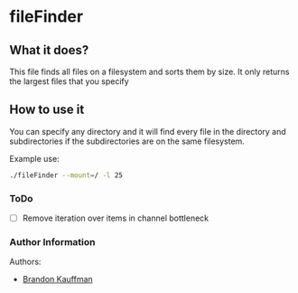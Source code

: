# fileFinder

## What it does?

This file finds all files on a filesystem and sorts them by size. It only returns the largest files that you specify

## How to use it

You can specify any directory and it will find every file in the directory and subdirectories if the subdirectories are on the same filesystem.

Example use:

```bash
./fileFinder --mount=/ -l 25
```

### ToDo

- [ ] Remove iteration over items in channel bottleneck

### Author Information

Authors:

- [Brandon Kauffman](mailto:bck01215@gmail.com)
